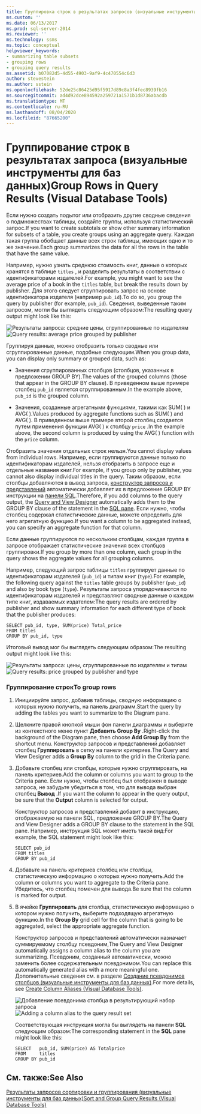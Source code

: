 ```yaml
---
title: Группировка строк в результатах запросов (визуальные инструменты для баз данных) | Документация Майкрософт
ms.custom: ''
ms.date: 06/13/2017
ms.prod: sql-server-2014
ms.reviewer: ''
ms.technology: ssms
ms.topic: conceptual
helpviewer_keywords:
- summarizing table subsets
- grouping rows
- grouping query results
ms.assetid: b07082d5-4d55-4903-9af9-4c470554c6d3
author: stevestein
ms.author: sstein
ms.openlocfilehash: 52de25c86425d95f5917d89c8a3f4fec8939fb16
ms.sourcegitcommit: ad4d92dce894592a259721a1571b1d8736abacdb
ms.translationtype: MT
ms.contentlocale: ru-RU
ms.lasthandoff: 08/04/2020
ms.locfileid: "87665200"
---
```

# <a name="group-rows-in-query-results-visual-database-tools"></a><span data-ttu-id="7068c-102">Группирование строк в результатах запроса (визуальные инструменты для баз данных)</span><span class="sxs-lookup"><span data-stu-id="7068c-102">Group Rows in Query Results (Visual Database Tools)</span></span>
  <span data-ttu-id="7068c-103">Если нужно создать подытог или отобразить другие сводные сведения о подмножествах таблицы, создайте группы, используя статистический запрос.</span><span class="sxs-lookup"><span data-stu-id="7068c-103">If you want to create subtotals or show other summary information for subsets of a table, you create groups using an aggregate query.</span></span> <span data-ttu-id="7068c-104">Каждая такая группа обобщает данные всех строк таблицы, имеющих одно и то же значение.</span><span class="sxs-lookup"><span data-stu-id="7068c-104">Each group summarizes the data for all the rows in the table that have the same value.</span></span>  
  
 <span data-ttu-id="7068c-105">Например, нужно узнать среднюю стоимость книг, данные о которых хранятся в таблице `titles` , и разделить результаты в соответствии с идентификаторами издателей.</span><span class="sxs-lookup"><span data-stu-id="7068c-105">For example, you might want to see the average price of a book in the `titles` table, but break the results down by publisher.</span></span> <span data-ttu-id="7068c-106">Для этого следует сгруппировать запрос на основе идентификатора издателя (например `pub_id`).</span><span class="sxs-lookup"><span data-stu-id="7068c-106">To do so, you group the query by publisher (for example, `pub_id`).</span></span> <span data-ttu-id="7068c-107">Сведения, выведенные таким запросом, могли бы выглядеть следующим образом:</span><span class="sxs-lookup"><span data-stu-id="7068c-107">The resulting query output might look like this:</span></span>  
  
 <span data-ttu-id="7068c-108">![Результаты запроса: средние цены, сгруппированные по издателям](../../database-engine/media//dv3w9e1.gif "Результаты запроса: средние цены, сгруппированные по издателям")</span><span class="sxs-lookup"><span data-stu-id="7068c-108">![Query results: average price grouped by publisher](../../database-engine/media//dv3w9e1.gif "Query results: average price grouped by publisher")</span></span>  
  
 <span data-ttu-id="7068c-109">Группируя данные, можно отобразить только сводные или сгруппированные данные, подобные следующим.</span><span class="sxs-lookup"><span data-stu-id="7068c-109">When you group data, you can display only summary or grouped data, such as:</span></span>  
  
-   <span data-ttu-id="7068c-110">Значения сгруппированных столбцов (столбцов, указанных в предложении GROUP BY).</span><span class="sxs-lookup"><span data-stu-id="7068c-110">The values of the grouped columns (those that appear in the GROUP BY clause).</span></span> <span data-ttu-id="7068c-111">В приведенном выше примере столбец `pub_id` является сгруппированным.</span><span class="sxs-lookup"><span data-stu-id="7068c-111">In the example above, `pub_id` is the grouped column.</span></span>  
  
-   <span data-ttu-id="7068c-112">Значения, созданные агрегатными функциями, такими как SUM( ) и AVG( ).</span><span class="sxs-lookup"><span data-stu-id="7068c-112">Values produced by aggregate functions such as SUM( ) and AVG( ).</span></span> <span data-ttu-id="7068c-113">В приведенном выше примере второй столбец создается путем применения функции AVG( ) к столбцу `price` .</span><span class="sxs-lookup"><span data-stu-id="7068c-113">In the example above, the second column is produced by using the AVG( ) function with the `price` column.</span></span>  
  
 <span data-ttu-id="7068c-114">Отобразить значения отдельных строк нельзя.</span><span class="sxs-lookup"><span data-stu-id="7068c-114">You cannot display values from individual rows.</span></span> <span data-ttu-id="7068c-115">Например, если группируются данные только по идентификаторам издателей, нельзя отобразить в запросе еще и отдельные названия книг.</span><span class="sxs-lookup"><span data-stu-id="7068c-115">For example, if you group only by publisher, you cannot also display individual titles in the query.</span></span> <span data-ttu-id="7068c-116">Таким образом, если столбцы добавляются в вывод запроса, [конструктор запросов и представлений](visual-database-tools.md) автоматически добавляет их в предложение GROUP BY инструкции на [панели SQL](sql-pane-visual-database-tools.md).</span><span class="sxs-lookup"><span data-stu-id="7068c-116">Therefore, if you add columns to the query output, the [Query and View Designer](visual-database-tools.md) automatically adds them to the GROUP BY clause of the statement in the [SQL pane](sql-pane-visual-database-tools.md).</span></span> <span data-ttu-id="7068c-117">Если нужно, чтобы столбец содержал статистические данные, можете определить для него агрегатную функцию.</span><span class="sxs-lookup"><span data-stu-id="7068c-117">If you want a column to be aggregated instead, you can specify an aggregate function for that column.</span></span>  
  
 <span data-ttu-id="7068c-118">Если данные группируются по нескольким столбцам, каждая группа в запросе отображает статистические значения всех столбцов группировки.</span><span class="sxs-lookup"><span data-stu-id="7068c-118">If you group by more than one column, each group in the query shows the aggregate values for all grouping columns.</span></span>  
  
 <span data-ttu-id="7068c-119">Например, следующий запрос таблицы `titles` группирует данные по идентификаторам издателей (`pub_id`) и типам книг (`type`).</span><span class="sxs-lookup"><span data-stu-id="7068c-119">For example, the following query against the `titles` table groups by publisher (`pub_id`) and also by book type (`type`).</span></span> <span data-ttu-id="7068c-120">Результаты запроса упорядочиваются по идентификаторам издателей и представляют сводные данные о каждом типе книг, издаваемых издателем:</span><span class="sxs-lookup"><span data-stu-id="7068c-120">The query results are ordered by publisher and show summary information for each different type of book that the publisher produces:</span></span>  
  
```  
SELECT pub_id, type, SUM(price) Total_price  
FROM titles  
GROUP BY pub_id, type  
```  
  
 <span data-ttu-id="7068c-121">Итоговый вывод мог бы выглядеть следующим образом:</span><span class="sxs-lookup"><span data-stu-id="7068c-121">The resulting output might look like this:</span></span>  
  
 <span data-ttu-id="7068c-122">![Результаты запроса: цены, сгруппированные по издателям и типам](../../database-engine/media//dv3w9e2.gif "Результаты запроса: цены, сгруппированные по издателям и типам")</span><span class="sxs-lookup"><span data-stu-id="7068c-122">![Query results: price grouped by publisher and type](../../database-engine/media//dv3w9e2.gif "Query results: price grouped by publisher and type")</span></span>  
  
### <a name="to-group-rows"></a><span data-ttu-id="7068c-123">Группирование строк</span><span class="sxs-lookup"><span data-stu-id="7068c-123">To group rows</span></span>  
  
1.  <span data-ttu-id="7068c-124">Инициируйте запрос, добавив таблицы, сводную информацию о которых нужно получить, на панель диаграмм.</span><span class="sxs-lookup"><span data-stu-id="7068c-124">Start the query by adding the tables you want to summarize to the Diagram pane.</span></span>  
  
2.  <span data-ttu-id="7068c-125">Щелкните правой кнопкой мыши фон панели диаграммы и выберите из контекстного меню пункт **Добавить Group By** .</span><span class="sxs-lookup"><span data-stu-id="7068c-125">Right-click the background of the Diagram pane, then choose **Add Group By** from the shortcut menu.</span></span> <span data-ttu-id="7068c-126">Конструктор запросов и представлений добавляет столбец **Группировать** в сетку на панели критериев.</span><span class="sxs-lookup"><span data-stu-id="7068c-126">The Query and View Designer adds a **Group By** column to the grid in the Criteria pane.</span></span>  
  
3.  <span data-ttu-id="7068c-127">Добавьте столбец или столбцы, которые нужно сгруппировать, на панель критериев.</span><span class="sxs-lookup"><span data-stu-id="7068c-127">Add the column or columns you want to group to the Criteria pane.</span></span> <span data-ttu-id="7068c-128">Если нужно, чтобы столбец был отображен в выводе запроса, не забудьте убедиться в том, что для вывода выбран столбец **Вывод** .</span><span class="sxs-lookup"><span data-stu-id="7068c-128">If you want the column to appear in the query output, be sure that the **Output** column is selected for output.</span></span>  
  
     <span data-ttu-id="7068c-129">Конструктор запросов и представлений добавит в инструкцию, отображаемую на панели SQL, предложение GROUP BY.</span><span class="sxs-lookup"><span data-stu-id="7068c-129">The Query and View Designer adds a GROUP BY clause to the statement in the SQL pane.</span></span> <span data-ttu-id="7068c-130">Например, инструкция SQL может иметь такой вид:</span><span class="sxs-lookup"><span data-stu-id="7068c-130">For example, the SQL statement might look like this:</span></span>  
  
    ```  
    SELECT pub_id  
    FROM titles  
    GROUP BY pub_id  
    ```  
  
4.  <span data-ttu-id="7068c-131">Добавьте на панель критериев столбец или столбцы, статистическую информацию о которых нужно получить.</span><span class="sxs-lookup"><span data-stu-id="7068c-131">Add the column or columns you want to aggregate to the Criteria pane.</span></span> <span data-ttu-id="7068c-132">Убедитесь, что столбец помечен для вывода.</span><span class="sxs-lookup"><span data-stu-id="7068c-132">Be sure that the column is marked for output.</span></span>  
  
5.  <span data-ttu-id="7068c-133">В ячейке **Группировать** для столбца, статистическую информацию о котором нужно получить, выберите подходящую агрегатную функцию.</span><span class="sxs-lookup"><span data-stu-id="7068c-133">In the **Group By** grid cell for the column that is going to be aggregated, select the appropriate aggregate function.</span></span>  
  
     <span data-ttu-id="7068c-134">Конструктор запросов и представлений автоматически назначает суммируемому столбцу псевдоним,</span><span class="sxs-lookup"><span data-stu-id="7068c-134">The Query and View Designer automatically assigns a column alias to the column you are summarizing.</span></span> <span data-ttu-id="7068c-135">Псевдоним, созданный автоматически, можно заменить более содержательным псевдонимом.</span><span class="sxs-lookup"><span data-stu-id="7068c-135">You can replace this automatically generated alias with a more meaningful one.</span></span> <span data-ttu-id="7068c-136">Дополнительные сведения см. в разделе [Создание псевдонимов столбцов (визуальные инструменты для баз данных)](create-column-aliases-visual-database-tools.md).</span><span class="sxs-lookup"><span data-stu-id="7068c-136">For more details, see [Create Column Aliases &#40;Visual Database Tools&#41;](create-column-aliases-visual-database-tools.md).</span></span>  
  
     <span data-ttu-id="7068c-137">![Добавление псевдонима столбца в результирующий набор запроса](../../database-engine/media//dv3w9e3.gif "Добавление псевдонима столбца в результирующий набор запроса")</span><span class="sxs-lookup"><span data-stu-id="7068c-137">![Adding a column alias to the query result set](../../database-engine/media//dv3w9e3.gif "Adding a column alias to the query result set")</span></span>  
  
     <span data-ttu-id="7068c-138">Соответствующая инструкция могла бы выглядеть на панели **SQL** следующим образом:</span><span class="sxs-lookup"><span data-stu-id="7068c-138">The corresponding statement in the **SQL** pane might look like this:</span></span>  
  
    ```  
    SELECT   pub_id, SUM(price) AS Totalprice  
    FROM     titles  
    GROUP BY pub_id  
    ```  
  
## <a name="see-also"></a><span data-ttu-id="7068c-139">См. также:</span><span class="sxs-lookup"><span data-stu-id="7068c-139">See Also</span></span>  
 [<span data-ttu-id="7068c-140">Результаты запросов сортировки и группирования (визуальные инструменты для баз данных)</span><span class="sxs-lookup"><span data-stu-id="7068c-140">Sort and Group Query Results &#40;Visual Database Tools&#41;</span></span>](sort-and-group-query-results-visual-database-tools.md)  
  
  
